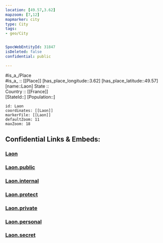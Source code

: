 ```yaml
---
location: [49.57,3.62] 
mapzoom: [7,12] 
mapmarker: city 
type: City
tags:
- geo/City


SpocWebEntityId: 31847
isDeleted: false
confidential: public

---
```

#is_a_/Place  
#is_a_ :: [[Place]] 
[has_place_longitude::3.62] 
[has_place_latitude::49.57] 
[name::Laon] 
State ::  
Country :: [[France]]  
[StateId::] 
[Population::] 



```leaflet
id: Laon
coordinates: [[Laon]] 
markerFile: [[Laon]] 
defaultZoom: 11 
maxZoom: 18
```


## Confidential Links & Embeds: 

### [Laon](/_Standards/Earth/Continent/Europe/Europe~West/France/regions~France/Hauts-de-France/departments~Hauts-de-France/Aisne/communes~Aisne/Laon/cities~Laon/Laon.md) 

### [Laon.public](/_public/Earth/Continent/Europe/Europe~West/France/regions~France/Hauts-de-France/departments~Hauts-de-France/Aisne/communes~Aisne/Laon/cities~Laon/Laon.public.md) 

### [Laon.internal](/_internal/Earth/Continent/Europe/Europe~West/France/regions~France/Hauts-de-France/departments~Hauts-de-France/Aisne/communes~Aisne/Laon/cities~Laon/Laon.internal.md) 

### [Laon.protect](/_protect/Earth/Continent/Europe/Europe~West/France/regions~France/Hauts-de-France/departments~Hauts-de-France/Aisne/communes~Aisne/Laon/cities~Laon/Laon.protect.md) 

### [Laon.private](/_private/Earth/Continent/Europe/Europe~West/France/regions~France/Hauts-de-France/departments~Hauts-de-France/Aisne/communes~Aisne/Laon/cities~Laon/Laon.private.md) 

### [Laon.personal](/_personal/Earth/Continent/Europe/Europe~West/France/regions~France/Hauts-de-France/departments~Hauts-de-France/Aisne/communes~Aisne/Laon/cities~Laon/Laon.personal.md) 

### [Laon.secret](/_secret/Earth/Continent/Europe/Europe~West/France/regions~France/Hauts-de-France/departments~Hauts-de-France/Aisne/communes~Aisne/Laon/cities~Laon/Laon.secret.md)

